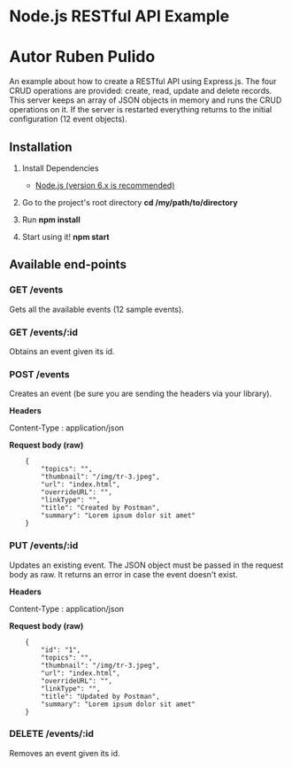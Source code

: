 # Node.js RESTful API Example

# Autor Ruben Pulido

An example about how to create a RESTful API using Express.js.
The four CRUD operations are provided: create, read, update and delete records. 
This server keeps an array of JSON objects in memory and runs the CRUD operations on it. 
If the server is restarted everything returns to the initial configuration (12 event objects).


## Installation

1.  Install Dependencies

    * [Node.js (version 6.x is recommended)](https://nodejs.org/en/)

3.  Go to the project's root directory **cd /my/path/to/directory**
4.  Run **npm install**
5.  Start using it! **npm start**

## Available end-points

### GET /events

Gets all the available events (12 sample events).

### GET /events/:id

Obtains an event given its id.

### POST /events

Creates an event (be sure you are sending the headers via your library).

**Headers**

Content-Type : application/json

**Request body (raw)**

```
    {
        "topics": "",
        "thumbnail": "/img/tr-3.jpeg",
        "url": "index.html",
        "overrideURL": "",
        "linkType": "",
        "title": "Created by Postman",
        "summary": "Lorem ipsum dolor sit amet"
    }
```

### PUT /events/:id

Updates an existing event. The JSON object must be passed in the request body as raw. It returns an error in case the event doesn't exist.

**Headers**

Content-Type : application/json

**Request body (raw)**

```
    {
        "id": "1",
        "topics": "",
        "thumbnail": "/img/tr-3.jpeg",
        "url": "index.html",
        "overrideURL": "",
        "linkType": "",
        "title": "Updated by Postman",
        "summary": "Lorem ipsum dolor sit amet"
    }
```

### DELETE /events/:id

Removes an event given its id.




